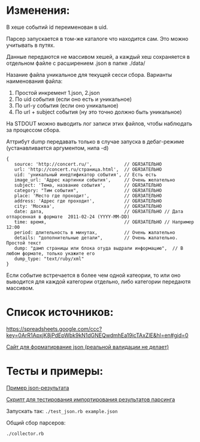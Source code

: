 # Изменения:

В хеше событий id переименован в uid.

Парсер запускается в том-же каталоге что находится сам. Это можно учитывать в путях.

Данные передаются не массивом хешей, а каждый хеш сохраняется в отдельном файле с расширением .json в папке ./data/


Назание файла уникальное для текущей сесси сбора. Варианты наименования файла:

1. Простой инкремент 1.json, 2.json
2. По uid события (если оно есть и уникальное)
3. По url-у события (если оно уникальное)
4. По url + subject события (ну это точно должно быть уникальное)

На STDOUT можно выводить лог записи этих файлов, чтобы наблюдать за процессом сбора.

Аттрибут dump передавать только в случае запуска в дебаг-режиме (устанавливается аргументом, нипа -d)

    {
       source: 'http://concert.ru/',            // ОБЯЗАТЕЛЬНО
       url: 'http://concert.ru/страница.html',  // ОБЯЗАТЕЛЬНО
       uid: 'уникальный инедтификатор события', // Есть есть
       image_url: 'Адрес картинки события',     // Очень желательно
       subject: 'Тема, название события',       // ОБЯЗАТЕЛЬНО
       category: "Тим события",                 // ОБЯЗАТЕЛЬНО
       place: 'Место где проходит',             // ОБЯЗАТЕЛЬНО
       address: 'Адрес где проходит',           // ОБЯЗАТЕЛЬНО
       city: 'Москва',                          // ОБЯЗАТЕЛЬНО
       date: дата,                              // ОБЯЗАТЕЛЬНО // Дата отпарсенная в формате  2011-02-24 (YYYY-MM-DD)
       time: время,                             // ОБЯЗАТЕЛЬНО // Например 12:00
       period: длительность в минутах,          // Очень жалательно
       details: "дополнительные детали",        // Очень жалательно. Простой текст
       dump: "дамп страницы или блока отуда выдрали информацию",  // В любом формате, только укажите его
       dump_type: "text/ruby/xml"
    }

Если событие встречается в более чем одной катеории, то или оно выводится для каждой категории отдельно,
либо категории передаютя массивом.


# Список источников:

https://spreadsheets.google.com/ccc?key=0ArR1ApxjK8jPdEpWbk9kN1dGNEQwdmhEa19icTAxZlE&hl=en#gid=0


[Сайт для форматирвание json (реальной валидации не делает)](http://jsonviewer.stack.hu/)


# Тесты и примеры:

[Пример json-результата](https://github.com/dapi/planposter-parsers/raw/master/utils/example.json)

[Скрипт для тестирования импортирования результатов парсинга](https://github.com/dapi/planposter-parsers/raw/master/utils/test_json.rb)

Запускать так: `./test_json.rb example.json`

Общий сбор парсеров:

    ./collector.rb

